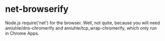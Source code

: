net-browserify
==============

Node.js require('net') for the browser. Well, not quite, because you will need amiuhle/dns-chromerify and amiuhle/tcp_wrap-chromerify, which only run in Chrome Apps.
